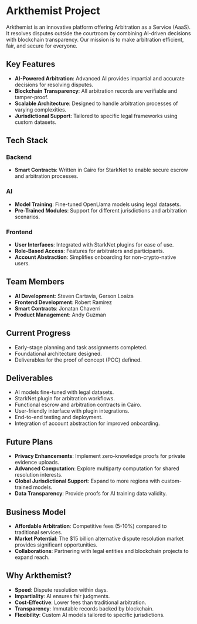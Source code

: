# Arkthemist Project

Arkthemist is an innovative platform offering Arbitration as a Service (AaaS). It resolves disputes outside the courtroom 
by combining AI-driven decisions with blockchain transparency. Our mission is to make arbitration efficient, fair, and secure for everyone.

## Key Features

- **AI-Powered Arbitration**: Advanced AI provides impartial and accurate decisions for resolving disputes.
- **Blockchain Transparency**: All arbitration records are verifiable and tamper-proof.
- **Scalable Architecture**: Designed to handle arbitration processes of varying complexities.
- **Jurisdictional Support**: Tailored to specific legal frameworks using custom datasets.

## Tech Stack

### Backend
- **Smart Contracts**: Written in Cairo for StarkNet to enable secure escrow and arbitration processes.

### AI
- **Model Training**: Fine-tuned OpenLlama models using legal datasets.
- **Pre-Trained Modules**: Support for different jurisdictions and arbitration scenarios.

### Frontend
- **User Interfaces**: Integrated with StarkNet plugins for ease of use.
- **Role-Based Access**: Features for arbitrators and participants.
- **Account Abstraction**: Simplifies onboarding for non-crypto-native users.

## Team Members

- **AI Development**: Steven Cartavia, Gerson Loaiza
- **Frontend Development**: Robert Ramirez
- **Smart Contracts**: Jonatan Chaverri
- **Product Management**: Andy Guzman

## Current Progress

- Early-stage planning and task assignments completed.
- Foundational architecture designed.
- Deliverables for the proof of concept (POC) defined.

## Deliverables

- AI models fine-tuned with legal datasets.
- StarkNet plugin for arbitration workflows.
- Functional escrow and arbitration contracts in Cairo.
- User-friendly interface with plugin integrations.
- End-to-end testing and deployment.
- Integration of account abstraction for improved onboarding.

## Future Plans

- **Privacy Enhancements**: Implement zero-knowledge proofs for private evidence uploads.
- **Advanced Computation**: Explore multiparty computation for shared resolution interests.
- **Global Jurisdictional Support**: Expand to more regions with custom-trained models.
- **Data Transparency**: Provide proofs for AI training data validity.

## Business Model

- **Affordable Arbitration**: Competitive fees (5-10%) compared to traditional services.
- **Market Potential**: The $15 billion alternative dispute resolution market provides significant opportunities.
- **Collaborations**: Partnering with legal entities and blockchain projects to expand reach.

## Why Arkthemist?

- **Speed**: Dispute resolution within days.
- **Impartiality**: AI ensures fair judgments.
- **Cost-Effective**: Lower fees than traditional arbitration.
- **Transparency**: Immutable records backed by blockchain.
- **Flexibility**: Custom AI models tailored to specific jurisdictions.
